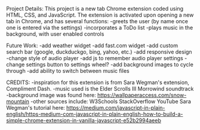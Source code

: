 <!-- Dashboard New Tab Page 2020 -->

Project Details:
This project is a new tab Chrome extension coded using HTML, CSS, and JavaScript.
The extension is activated upon opening a new tab in Chrome, and has several functions:
    -greets the user (by name once one is entered via the settings)
    -incorporates a ToDo list
    -plays music in the background, with user enabled controls

Future Work:
	-add weather widget
	-add fast.com widget
	-add custom search bar (google, duckduckgo, bing, yahoo, etc.)
	-add responsive design
	-change style of audio player
	-add js to remember audio player settings
	-change settings button to settings wheel?
		-add background images to cycle through
		-add ability to switch between music files

CREDITS:
	-inspiration for this extension is from Sara Wegman's extension, Compliment Dash.
	-music used is the Elder Scrolls III Morrowind soundtrack
	-background image was found here: https://wallpaperaccess.com/snow-mountain
	-other sources include:
		W3Schools
		StackOverflow
		YouTube
		Sara Wegman's tutorial here:
			https://medium.com/javascript-in-plain-english/https-medium-com-javascript-in-plain-english-how-to-build-a-simple-chrome-extension-in-vanilla-javascript-e52b2994aeeb
